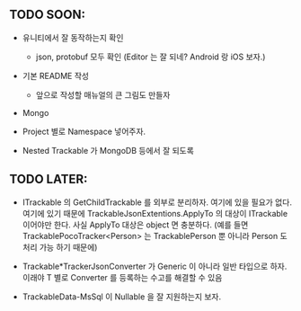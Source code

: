 ﻿## TODO SOON:

 - 유니티에서 잘 동작하는지 확인
   - json, protobuf 모두 확인 (Editor 는 잘 되네? Android 랑 iOS 보자.)

 - 기본 README 작성
   - 앞으로 작성할 매뉴얼의 큰 그림도 만들자

 - Mongo

 - Project 별로 Namespace 넣어주자.

 - Nested Trackable 가 MongoDB 등에서 잘 되도록

## TODO LATER:

 - ITrackable 의 GetChildTrackable 를 외부로 분리하자. 여기에 있을 필요가 없다.
   여기에 있기 때문에 TrackableJsonExtentions.ApplyTo 의 대상이 ITrackable 이어야만 한다.
   사실 ApplyTo 대상은 object 면 충분하다.
   (예를 들면 TrackablePocoTracker\<Person\>
    는 TrackablePerson 뿐 아니라 Person 도 처리 가능 하기 때문에)

 - Trackable*TrackerJsonConverter 가 Generic 이 아니라 일반 타입으로 하자.
   이래야 T 별로 Converter 를 등록하는 수고를 해결할 수 있음

 - TrackableData-MsSql 이 Nullable 을 잘 지원하는지 보자.
